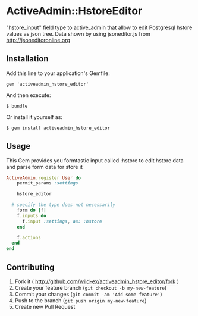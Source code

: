 # ActiveAdmin::HstoreEditor

"hstore_input" field type to active_admin that allow to edit Postgresql hstore values as json tree.
Data shown by using jsoneditor.js from http://jsoneditoronline.org

## Installation

Add this line to your application's Gemfile:

    gem 'activeadmin_hstore_editor'

And then execute:

    $ bundle

Or install it yourself as:

    $ gem install activeadmin_hstore_editor

## Usage

This Gem provides you formtastic input called :hstore to edit hstore data and parse form data for store it


```ruby
ActiveAdmin.register User do
	permit_params :settings

	hstore_editor

  # specify the type does not necessarily
	form do |f|
    f.inputs do
      f.input :settings, as: :hstore
    end

    f.actions
  end
end
```

## Contributing

1. Fork it ( http://github.com/wild-ex/activeadmin_hstore_editor/fork )
2. Create your feature branch (`git checkout -b my-new-feature`)
3. Commit your changes (`git commit -am 'Add some feature'`)
4. Push to the branch (`git push origin my-new-feature`)
5. Create new Pull Request
